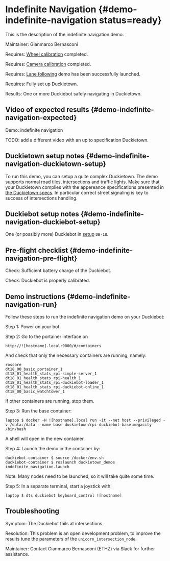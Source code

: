 # Indefinite Navigation {#demo-indefinite-navigation status=ready}

This is the description of the indefinite navigation demo.

Maintainer: Gianmarco Bernasconi

<div class='requirements' markdown="1">

Requires: [Wheel calibration](#wheel-calibration) completed.

Requires: [Camera calibration](#camera-calib) completed.

Requires: [Lane following](#demo-lane-following) demo has been successfully launched.

Requires: Fully set up Duckietown.

Results: One or more Duckiebot safely navigating in Duckietown.

</div>

## Video of expected results {#demo-indefinite-navigation-expected}

<!--
[link 1 of lane following](https://photos.google.com/share/AF1QipMEwYvBW5hl3_l4M0f9on3RSKJmYftbWxo0nSyW7EMTBWs7iXRc_fHEc5mouSMSxA/photo/AF1QipPOmXr0yu__d_J0Wefp1Gm6sNTtptUk57FvS6Fo?key=M1ZWc2k0Nnl4ckFjd3dwRmV0WmdMSzFWU0xmOXh3)
-->

<div figure-id="fig:demo-indefinite-navigation-video">
    <figcaption>Demo: indefinite navigation
    </figcaption>
    <dtvideo src='vimeo:247596730'/>
</div>

TODO: add a different video with an up to specification Duckietown.

## Duckietown setup notes {#demo-indefinite-navigation-duckietown-setup}

To run this demo, you can setup a quite complex Duckietown. The demo supports normal road tiles, intersections and traffic lights. Make sure that your Duckietown complies with the appereance specifications presented in [the Duckietown specs](+opmanual_duckietown#dt-ops-appearance-specifications). In particular correct street signaling is key to success of intersections handling.


## Duckiebot setup notes {#demo-indefinite-navigation-duckiebot-setup}

One (or possibly more) Duckiebot in [setup](#duckiebot-configurations) `DB-18`.

## Pre-flight checklist {#demo-indefinite-navigation-pre-flight}

Check: Sufficient battery charge of the Duckiebot.

Check: Duckiebot is properly calibrated.

## Demo instructions {#demo-indefinite-navigation-run}

Follow these steps to run the indefinite navigation demo on your Duckiebot:

Step 1: Power on your bot.

Step 2: Go to the portainer interface on

    http://![hostname].local:9000/#/containers

And check that only the necessary containers are running, namely:

    roscore
    dt18_00_basic_portainer_1
    dt18_01_health_stats_rpi-simple-server_1
    dt18_01_health_stats_rpi-health_1
    dt18_01_health_stats_rpi-duckiebot-loader_1
    dt18_01_health_stats_rpi-duckiebot-online_1
    dt18_00_basic_watchtower_1

If other containers are running, stop them.

Step 3: Run the base container:

    laptop $ docker -H ![hostname].local run -it --net host --privileged -v /data:/data --name base duckietown/rpi-duckiebot-base:megacity /bin/bash

A shell will open in the new container.

Step 4: Launch the demo in the container by:

    duckiebot-container $ source /docker/env.sh
    duckiebot-container $ roslaunch duckietown_demos indefinite_navigation.launch

Note: Many nodes need to be launched, so it will take quite some time.

Step 5: In a separate terminal, start a joystick with:

    laptop $ dts duckiebot keyboard_control ![hostname]

## Troubleshooting

Symptom: The Duckiebot fails at intersections.

Resolution: This problem is an open development problem, to improve the results tune the parameters of the `unicorn_intersection_node`.

Maintainer: Contact Gianmarco Bernasconi (ETHZ) via Slack for further assistance.
